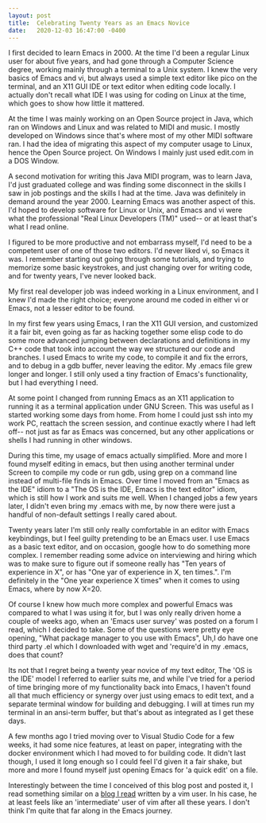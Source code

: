 ```yaml
---
layout: post
title:  Celebrating Twenty Years as an Emacs Novice
date:   2020-12-03 16:47:00 -0400
---
```


I first decided to learn Emacs in 2000. At the time I'd been a regular Linux user for about five years, and had gone through a Computer Science degree, working mainly through a terminal to a Unix system. I knew the very basics of Emacs and vi, but always used a simple text editor like pico on the terminal, and an X11 GUI IDE or text editor when editing code locally. I actually don't recall what IDE I was using for coding on Linux at the time, which goes to show how little it mattered.

At the time I was mainly working on an Open Source project in Java, which ran on Windows and Linux and was related to MIDI and music. I mostly developed on Windows since that's where most of my other MIDI software ran. I had the idea of migrating this aspect of my computer usage to Linux, hence the Open Source project. On Windows I mainly just used edit.com in a DOS Window.

A second motivation for writing this Java MIDI program, was to learn Java, I'd just graduated college and was finding some disconnect in the skills I saw in job postings and the skills I had at the time. Java was definitely in demand around the year 2000. Learning Emacs was another aspect of this. I'd hoped to develop software for Linux or Unix, and Emacs and vi were what the professional "Real Linux Developers (TM)" used-- or at least that's what I read online.

I figured to be more productive and not embarrass myself, I'd need to be a competent user of one of those two editors. I'd never liked vi, so Emacs it was. I remember starting out going through some tutorials, and trying to memorize some basic keystrokes, and just changing over for writing code, and for twenty years, I've never looked back.

My first real developer job was indeed working in a Linux environment, and I knew I'd made the right choice; everyone around me coded in either vi or Emacs, not a lesser editor to be found.

In my first few years using Emacs, I ran the X11 GUI version, and customized it a fair bit, even going as far as hacking together some elisp code to do some more advanced jumping between declarations and definitions in my C++ code that took into account the way we structured our code and branches. I used Emacs to write my code, to compile it and fix the errors, and to debug in a gdb buffer, never leaving the editor. My .emacs file grew longer and longer. I still only used a tiny fraction of Emacs's functionality, but I had everything I need.

At some point I changed from running Emacs as an X11 application to running it as a terminal application under GNU Screen. This was useful as I started working some days from home. From home I could just ssh into my work PC, reattach the screen session, and continue exactly where I had left off-- not just as far as Emacs was concerned, but any other applications or shells I had running in other windows.

During this time, my usage of emacs actually simplified. More and more I found myself editing in emacs, but then using another terminal under Screen to compile my code or run gdb, using grep on a command line instead of multi-file finds in Emacs. Over time I moved from an "Emacs as the IDE" idiom to a "The OS is the IDE, Emacs is the text editor" idiom, which is still how I work and suits me well. When I changed jobs a few years later, I didn't even bring my .emacs with me, by now there were just a handful of non-default settings I really cared about.

Twenty years later I'm still only really comfortable in an editor with Emacs keybindings, but I feel guilty pretending to be an Emacs user. I use Emacs as a basic text editor, and on occasion, google how to do something more complex. I remember reading some advice on interviewing and hiring which was to make sure to figure out if someone really has "Ten years of experience in X", or has "One yar of experience in X, ten times.". I'm definitely in the "One year experience X times" when it comes to using Emacs, where by now X=20.

Of course I knew how much more complex and powerful Emacs was compared to what I was using it for, but I was only really driven home a couple of weeks ago, when an 'Emacs user survey' was posted on a forum I read, which I decided to take. Some of the questions were pretty eye opening, "What package manager to you use with Emacs", Uh,I do have one third party .el which I downloaded with wget and 'require'd in my .emacs, does that count?

Its not that I regret being a twenty year novice of my text editor, The 'OS is the IDE' model I referred to earlier suits me, and while I've tried for a period of time bringing more of my functionality back into Emacs, I haven't found all that much efficiency or synergy over just using emacs to edit text, and a separate terminal window for building and debugging. I will at times run my terminal in an ansi-term buffer, but that's about as integrated as I get these days.

A few months ago I tried moving over to Visual Studio Code for a few weeks, it had some nice features, at least on paper, integrating with the docker environment which I had moved to for building code. It didn't last though, I used it long enough so I could feel I'd given it a fair shake, but more and more I found myself just opening Emacs for 'a quick edit' on a file.

Interestingly between the time I conceived of this blog post and posted it, I read something similar on a [blog I read](https://rubenerd.com/thinking-out-loud-about-vim/) written by a vim user. In his case, he at least feels like an 'intermediate' user of vim after all these years. I don't think I'm quite that far along in the Emacs journey.













